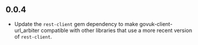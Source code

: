 ## 0.0.4

* Update the `rest-client` gem dependency to make govuk-client-url_arbiter
  compatible with other libraries that use a more recent version of
  `rest-client`.
